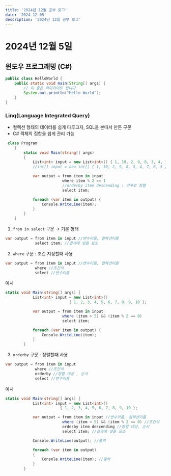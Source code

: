 ```yaml
---
title: '2024년 12월 공부 로그'
date: '2024-12-05'
description: '2024년 12월 공부 로그'
---
```


# 2024년 12월 5일
## 윈도우 프로그래밍 (C#)

```java title="HelloWorld.java" {1,3-4}
public class HelloWorld {
    public static void main(String[] args) {
        // 이 줄은 하이라이트 됩니다
        System.out.println("Hello World");
    }
}
```  

### Linq(Language Integrated Query)
- 컬렉션 형태의 데이터를 쉽게 다루고자, SQL을 본따서 만든 구문
- C# 객체의 집합을 쉽게 관리 가능

```c#
 class Program
    {
        static void Main(string[] args)
        {
            List<int> input = new List<int>() { 1, 10, 2, 9, 8, 3, 4, 7, 6, 5 };
            //int[] input = new int[] { 1, 10, 2, 9, 8, 3, 4, 7, 6, 5 };

            var output = from item in input
                         where item % 2 == 1
                         //orderby item descending : 거꾸로 정렬
                         select item;

            foreach (var item in output) {
                Console.WriteLine(item);
            }
        }
    }
```

1. `from in select` 구문
$\to$ 기본 형태
```c#
var output = from item in input //변수이름, 컬렉션이름
             select item; //결과에 넣을 요소
```

2. `where` 구문 : 조건 지정할때 사용
```c#
var output = from item in input //변수이름, 컬렉션이름
             where //조건식
             select //변수이름
```

예시
```c#
static void Main(string[] args) {
            List<int> input = new List<int>() 
                            { 1, 2, 3, 4, 5, 6, 7, 8, 9, 10 };

            var output = from item in input
                         where (item > 5) && (item % 2 == 0)
                         select item;

            foreach (var item in output) {
                Console.WriteLine(item);
            }
        }
```

3. `orderby` 구문 : 정렬할때 사용
```c#
var output = from item in input
             where //조건식
             orderby //정렬 대상 , 순서
             select //변수이름
```

예시
```c#
static void Main(string[] args) {
            List<int> input = new List<int>() 
                        { 1, 2, 3, 4, 5, 6, 7, 8, 9, 10 };

            var output = from item in input //변수이름, 컬렉션이름  
                         where (item > 5) && (item % 2 == 0) //조건식
                         orderby item descending //정렬 대상, 순서  
                         select item; //결과에 넣을 요소

            Console.WriteLine(output); //출력

            foreach (var item in output)
            {
                Console.WriteLine(item); //출력
            }
        }
```

